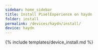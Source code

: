 ```yaml
---
sidebar: home_sidebar
title: Install PixelExperience on haydn
folder: install
permalink: /devices/haydn/install/
device: haydn
---
```

{% include templates/device_install.md %}
